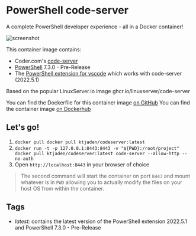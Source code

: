 # PowerShell code-server

A complete PowerShell developer experience - all in a Docker container!

![screenshot](https://user-images.githubusercontent.com/2644648/55316260-dd4dde80-5422-11e9-9dd2-7303b5f21532.png)

This container image contains:
* Coder.com's [code-server](https://github.com/codercom/code-server)
* [PowerShell](https://github.com/PowerShell/PowerShell) 7.3.0 - Pre-Release
* The [PowerShell extension for vscode](https://github.com/PowerShell/vscode-powershell) which works with code-server (2022.5.1)

Based on the popular LinuxServer.io image ghcr.io/linuxserver/code-server

You can find the Dockerfile for this container image [on GitHub](https://github.com/Proxicon/powershell-vscode-server)
You can find the container image [on Dockerhub](https://hub.docker.com/repository/docker/ktjaden/codeserver)
## Let's go!

1. `docker pull docker pull ktjaden/codeserver:latest`
2. `docker run -t -p 127.0.0.1:8443:8443 -v "${PWD}:/root/project" docker pull ktjaden/codeserver:latest code-server --allow-http --no-auth`
3. Open `http://localhost:8443` in your browser of choice

> The second command will start the container on port `8443` and mount whatever is in `PWD` allowing you to actually modify the files on your host OS from within the container.

## Tags

* *latest:* contains the latest version of the PowerShell extension 2022.5.1 and PowerShell 7.3.0 - Pre-Release
